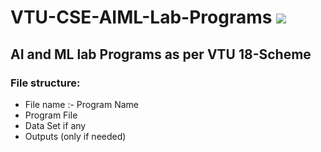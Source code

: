 # VTU-CSE-AIML-Lab-Programs <a href="https://hits.seeyoufarm.com"><img src="https://hits.seeyoufarm.com/api/count/incr/badge.svg?url=https%3A%2F%2Fgithub.com%2FSANJAY-NT%2FVTU-CSE-AIML-Lab-Programs&count_bg=%2379C83D&title_bg=%23555555&icon=&icon_color=%23E7E7E7&title=Visits&edge_flat=false"/></a>

## AI and ML lab Programs as per VTU 18-Scheme 

### File structure:
- File name :- Program Name
- Program File
- Data Set if any
- Outputs (only if needed)
